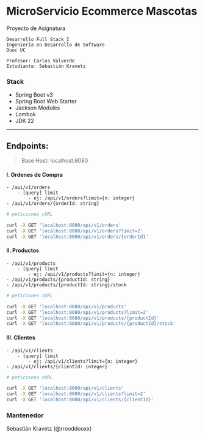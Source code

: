 # MicroServicio Ecommerce Mascotas

Proyecto de Asignatura

```
Desarrollo Full Stack I
Ingeniería en Desarrollo de Software
Duoc UC

Profesor: Carlos Valverde
Estudiante: Sebastián Kravetz

```

### Stack

- Spring Boot v3
- Spring Boot Web Starter
- Jackson Modules
- Lombok
- JDK 22

---

## Endpoints:

> Base Host: localhost:8080

#### I. Ordenes de Compra

    - /api/v1/orders
        - [query] limit
            - ej: /api/v1/orders?limit={n: integer}
    - /api/v1/orders/{orderId: string}

   ```bash
# peticiones cURL

curl -X GET 'localhost:8080/api/v1/orders'
curl -X GET 'localhost:8080/api/v1/orders?limit=2'
curl -X GET 'localhost:8080/api/v1/orders/{orderId}'

```

#### II. Productos

    - /api/v1/products
        - [query] limit
            - ej: /api/v1/products?limit={n: integer}
    - /api/v1/products/{productId: string}
    - /api/v1/products/{productId: string}/stock

   ```bash
# peticiones cURL

curl -X GET 'localhost:8080/api/v1/products'
curl -X GET 'localhost:8080/api/v1/products?limit=2'
curl -X GET 'localhost:8080/api/v1/products/{productId}'
curl -X GET 'localhost:8080/api/v1/products/{productId}/stock'

```

#### III. Clientes

    - /api/v1/clients
        - [query] limit
            - ej: /api/v1/clients?limit={n: integer}
    - /api/v1/clients/{clientId: integer}

   ```bash
# peticiones cURL

curl -X GET 'localhost:8080/api/v1/clients'
curl -X GET 'localhost:8080/api/v1/clients?limit=2'
curl -X GET 'localhost:8080/api/v1/clients/{clientId}'

```

### Mantenedor

Sebastián Kravetz (@rrooddooxx)
